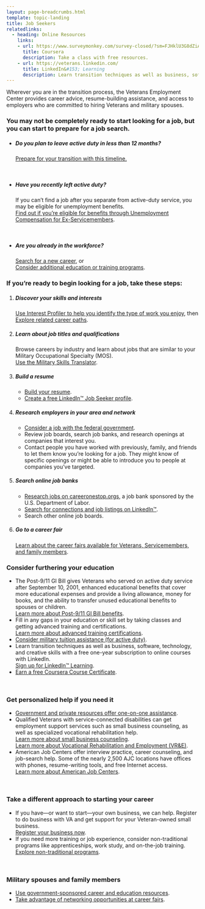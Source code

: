 ```yaml
---
layout: page-breadcrumbs.html
template: topic-landing
title: Job Seekers
relatedlinks:
  - heading: Online Resources
    links:
    - url: https://www.surveymonkey.com/survey-closed/?sm=FJHklU3G8dZiAvMvaXCjHbRQzq11Lm9wxWgvT3bLmUfVF_2BDwr4Heo0_2BnYHEhahfBKrDxUsNaZ3DU3iPeqmxGl_2FwdWj3AJAYhMRrDOUGicxY_3D
      title: Coursera
      description: Take a class with free resources.
    - url: https://veterans.linkedin.com/
      title: LinkedIn&#153; Learning
      description: Learn transition techniques as well as business, software, technology, and creative skills with a free one-year subscription to online courses.
---
```


<div class="va-introtext">

Wherever you are in the transition process, the Veterans Employment Center provides career advice, resume-building assistance, and access to employers who are committed to hiring Veterans and military spouses.

</div>


<div class="feature" markdown="1">

### You may not be completely ready to start looking for a job, but you can start to prepare for a job search. 

- ##### Do you plan to leave active duty in less than 12 months?

  [Prepare for your transition with this timeline.](/employment/job-seekers/less-than-one-year/) 
<br>

- ##### Have you recently left active duty?

  If you can’t find a job after you separate from active-duty service, you may be eligible for unemployment benefits. <br> [Find out if you’re eligible for benefits through Unemployment Compensation for Ex-Servicemembers](/employment/job-seekers/unemployment-support/).
<br>

- ##### Are you already in the workforce?

  [Search for a new career](https://www.careeronestop.org/JobSearch/job-search.aspx), or <br> [Consider additional education or training programs](/education/gi-bill/).

</div>

### If you’re ready to begin looking for a job, take these steps:

<ol class="process" markdown="0">
<li class="process-step list-one" markdown="1">

##### Discover your skills and interests<br>

[Use Interest Profiler to help you identify the type of work you enjoy](/employment/job-seekers/interest-profiler/), then <br> [Explore related career paths](https://www.mynextmove.org/).
</li>

<li class="process-step list-two" markdown="1">

##### Learn about job titles and qualifications<br>

Browse careers by industry and learn about jobs that are similar to your Military Occupational Specialty (MOS). <br> [Use the Military Skills Translator](/employment/job-seekers/skills-translator).
</li>

<li class="process-step list-three" markdown="1">

##### Build a resume<br>

- [Build your resume](/employment/job-seekers/create-resume).
- [Create a free LinkedIn&trade; Job Seeker profile](https://veterans.linkedin.com/).
</li>

<li class="process-step list-four" markdown="1">

##### Research employers in your area and network

- [Consider a job with the federal government](/employment/job-seekers/federal-employment/).
- Review job boards, search job banks, and research openings at companies that interest you.
- Contact people you have worked with previously, family, and friends to let them know you’re looking for a job. They might know of specific openings or might be able to introduce you to people at companies you’ve targeted.
</li>

<li class="process-step list-five" markdown="1">

##### Search online job banks

- [Research jobs on careeronestop.orgs](https://www.careeronestop.org/JobSearch/job-search.aspx), a job bank sponsored by the U.S. Department of Labor. 
- [Search for connections and job listings on LinkedIn&trade;](https://veterans.linkedin.com/). <br>
- Search other online job boards.
</li>

<li class="process-step list-six" markdown="1">

##### Go to a career fair

[Learn about the career fairs available for Veterans, Servicemembers, and family members](/employment/job-seekers/career-fairs/).
</li>

</ol>


### Consider furthering your education
- The Post-9/11 GI Bill gives Veterans who served on active duty service after September 10, 2001, enhanced educational benefits that cover more educational expenses and provide a living allowance, money for books, and the ability to transfer unused educational benefits to spouses or children.<br> [Learn more about Post-9/11 GI Bill benefits](/education/gi-bill/post-9-11/).
- Fill in any gaps in your education or skill set by taking classes and getting advanced training and certifications. <br> [Learn more about advanced training certifications](/education/advanced-training-and-certifications/).
- [Consider military tuition assistance (for active duty)](http://myarmybenefits.us.army.mil/Home/Benefit_Library/Federal_Benefits_Page/Tuition_Assistance_(TA).html?serv=149).
- Learn transition techniques as well as business, software, technology, and creative skills with a free one-year subscription to online courses with LinkedIn. <br> [Sign up for LinkedIn&trade; Learning](https://veterans.linkedin.com).
- [Earn a free Coursera Course Certificate](https://www.surveymonkey.com/survey-closed/?sm=FJHklU3G8dZiAvMvaXCjHbRQzq11Lm9wxWgvT3bLmUfVF_2BDwr4Heo0_2BnYHEhahfBKrDxUsNaZ3DU3iPeqmxGl_2FwdWj3AJAYhMRrDOUGicxY_3D).

<br>

### Get personalized help if you need it

- [Government and private resources offer one-on-one assistance](https://www.dol.gov/veterans/findajob/).
- Qualified Veterans with service-connected disabilities can get employment support services such as small business counseling, as well as specialized vocational rehabilitation help. <br> 
[Learn more about small business counseling](/employment/job-seekers/service-disabled/). <br>
[Learn more about Vocational Rehabilitation and Employment (VR&amp;E)](/employment/vocational-rehab-and-employment/).
-  American Job Centers offer interview practice, career counseling, and job-search help. Some of the nearly 2,500 AJC locations have offices with phones, resume-writing tools, and free Internet access. <br>
[Learn more about American Job Centers](http://www.careeronestop.org/ReEmployment/Veterans/JobSearchHelp/ChangeCareers/one-stop-career-centers.aspx).

<br>

### Take a different approach to starting your career

- If you have—or want to start—your own business, we can help. Register to do business with VA and get support for your Veteran-owned small business. <br> [Register your business now](/employment/job-seekers/register-your-business/).
- If you need more training or job experience, consider non-traditional programs like apprenticeships, work study, and on-the-job training. <br> [Explore non-traditional programs](/education/work-learn/job-and-apprenticeship/).

<br>

### Military spouses and family members

- [Use government-sponsored career and education resources](/employment/job-seekers/family-members/).
- [Take advantage of networking opportunities at career fairs](/employment/job-seekers/career-fairs/).
